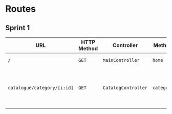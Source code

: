 # Routes

## Sprint 1

| URL | HTTP Method | Controller | Method | Title | Content | Comment |
|--|--|--|--|--|--|--|
| `/` | `GET` | `MainController` | `home` | Dans les shoe | 5 categories | - |
| `catalogue/category/[i:id]` | `GET`  | `CatalogController` | `category` | Categorie | Affichage de les produits de categorie id | Explain here the dynamics parts of your URL (`[]`) |
